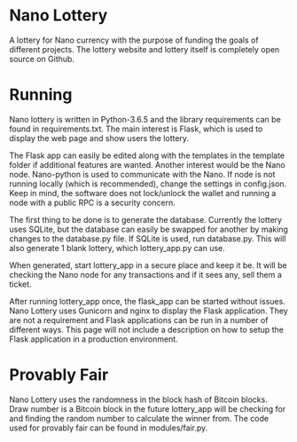 # Nano Lottery
A lottery for Nano currency with the purpose of funding the goals of different projects. The lottery website and lottery itself is completely open source on Github.

# Running
Nano lottery is written in Python-3.6.5 and the library requirements can be found in requirements.txt. The main interest is Flask, which is used to display the web page and show users the lottery.

The Flask app can easily be edited along with the templates in the template folder if additional features are wanted.
Another interest would be the Nano node. Nano-python is used to communicate with the Nano. If node is not running locally (which is recommended), change the settings in config.json. Keep in mind, the software does not lock/unlock the wallet and running a node with a public RPC is a security concern.


The first thing to be done is to generate the database. Currently the lottery uses SQLite, but the database can easily be swapped for another by making changes to the database.py file. If SQLite is used, run database.py. This will also generate 1 blank lottery, which lottery_app.py can use.

When generated, start lottery_app in a secure place and keep it be. It will be checking the Nano node for any transactions and if it sees any, sell them a ticket.

After running lottery_app once, the flask_app can be started without issues.
Nano Lottery uses Gunicorn and nginx to display the Flask application. They are not a requirement and Flask applications can be run in a number of different ways. This page will not include a description on how to setup the Flask application in a production environment.

# Provably Fair
Nano Lottery uses the randomness in the block hash of Bitcoin blocks. Draw number is a Bitcoin block in the future lottery_app will be checking for and finding the random number to calculate the winner from.
The code used for provably fair can be found in modules/fair.py.
